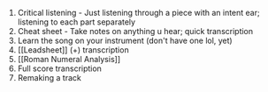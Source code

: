 1. Critical listening - Just listening through a piece with an intent ear; listening to each part separately
2. Cheat sheet - Take notes on anything u hear; quick transcription
3. Learn the song on your instrument (don't have one lol, yet)
4. [[Leadsheet]] (+) transcription
5. [[Roman Numeral Analysis]]
6. Full score transcription
7. Remaking a track